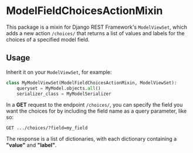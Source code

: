 # ModelFieldChoicesActionMixin

This package is a mixin for Django REST Framework's `ModelViewSet`, which adds a new action `/choices/` that returns a list of values and labels for the choices of a specified model field.

## Usage

Inherit it on your `ModelViewSet`, for example:

```python
class MyModelViewSet(ModelFieldChoicesActionMixin, ModelViewSet):
    queryset = MyModel.objects.all()
    serializer_class = MyModelSerializer
```

In a **GET** request to the endpoint `/choices/`, you can specify the field you want the choices for by including the field name as a query parameter, like so:

```
GET .../choices/?field=my_field
```

The response is a list of dictionaries, with each dictionary containing a **"value"** and **"label"**.